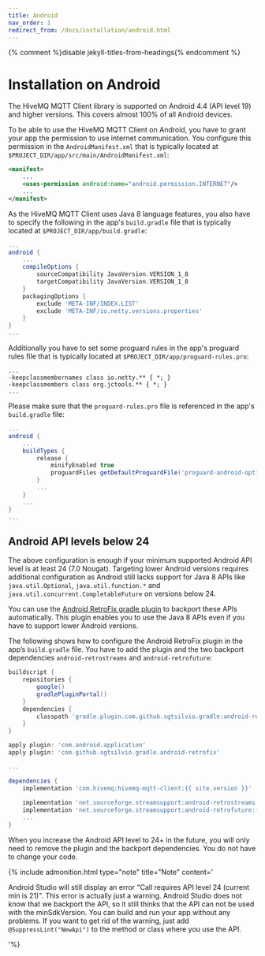 ```yaml
---
title: Android
nav_order: 1
redirect_from: /docs/installation/android.html
---
```


{% comment %}disable jekyll-titles-from-headings{% endcomment %}
# Installation on Android

The HiveMQ MQTT Client library is supported on Android 4.4 (API level 19) and higher versions.
This covers almost 100% of all Android devices.

To be able to use the HiveMQ MQTT Client on Android, you have to grant your app the permission to use internet 
communication.
You configure this permission in the `AndroidManifest.xml` that is typically located at 
`$PROJECT_DIR/app/src/main/AndroidManifest.xml`:

```xml
<manifest>
    ...
    <uses-permission android:name="android.permission.INTERNET"/>
    ...
</manifest>
```

As the HiveMQ MQTT Client uses Java 8 language features, you also have to specify the following in the app's 
`build.gradle` file that is typically located at `$PROJECT_DIR/app/build.gradle`:

```groovy
...
android {
    ...
    compileOptions {
        sourceCompatibility JavaVersion.VERSION_1_8
        targetCompatibility JavaVersion.VERSION_1_8
    }
    packagingOptions {
        exclude 'META-INF/INDEX.LIST'
        exclude 'META-INF/io.netty.versions.properties'
    }
}
...
```

Additionally you have to set some proguard rules in the app's proguard rules file that is typically located at 
`$PROJECT_DIR/app/proguard-rules.pro`:

```
...
-keepclassmembernames class io.netty.** { *; }
-keepclassmembers class org.jctools.** { *; }
...
```

Please make sure that the `proguard-rules.pro` file is referenced in the app's `build.gradle` file:

```groovy
...
android {
    ...
    buildTypes {
        release {
            minifyEnabled true
            proguardFiles getDefaultProguardFile('proguard-android-optimize.txt'), 'proguard-rules.pro'
        }
        ...
    }
    ...
}
...
```


## Android API levels below 24

The above configuration is enough if your minimum supported Android API level is at least 24 (7.0 Nougat).
Targeting lower Android versions requires additional configuration as Android still lacks support for Java 8 APIs like 
`java.util.Optional`, `java.util.function.*` and `java.util.concurrent.CompletableFuture` on versions below 24.

You can use the [Android RetroFix gradle plugin](https://github.com/SgtSilvio/android-retrofix) to backport these APIs 
automatically.
This plugin enables you to use the Java 8 APIs even if you have to support lower Android versions.

The following shows how to configure the Android RetroFix plugin in the app’s `build.gradle` file.
You have to add the plugin and the two backport dependencies `android-retrostreams` and `android-retrofuture`:

```groovy
buildscript {
    repositories {
        google()
        gradlePluginPortal()
    }
    dependencies {
        classpath 'gradle.plugin.com.github.sgtsilvio.gradle:android-retrofix:{{ site.android_retrofix_version }}'
    }
}

apply plugin: 'com.android.application'
apply plugin: 'com.github.sgtsilvio.gradle.android-retrofix'

...

dependencies {
    implementation 'com.hivemq:hivemq-mqtt-client:{{ site.version }}'
    
    implementation 'net.sourceforge.streamsupport:android-retrostreams:{{ site.android_retrostreams_version }}'
    implementation 'net.sourceforge.streamsupport:android-retrofuture:{{ site.android_retrostreams_version }}'
    ...
}
```

When you increase the Android API level to 24+ in the future, you will only need to remove the plugin and the backport 
dependencies.
You do not have to change your code.

{% include admonition.html type="note" title="Note" content='

Android Studio will still display an error "Call requires API level 24 (current min is 21)".
This error is actually just a warning.
Android Studio does not know that we backport the API, so it still thinks that the API can not be used with the 
minSdkVersion.
You can build and run your app without any problems.
If you want to get rid of the warning, just add `@SuppressLint("NewApi")` to the method or class where you use the API.

'%}
